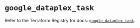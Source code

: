# `google_dataplex_task`

Refer to the Terraform Registry for docs: [`google_dataplex_task`](https://registry.terraform.io/providers/hashicorp/google/6.35.0/docs/resources/dataplex_task).
